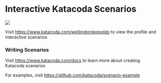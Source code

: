 # Interactive Katacoda Scenarios

[![](http://shields.katacoda.com/katacoda/wellingtonleopoldo/count.svg)](https://www.katacoda.com/wellingtonleopoldo "Get your profile on Katacoda.com")

Visit https://www.katacoda.com/wellingtonleopoldo to view the profile and interactive scenarios

### Writing Scenarios
Visit https://www.katacoda.com/docs to learn more about creating Katacoda scenarios

For examples, visit https://github.com/katacoda/scenario-example

